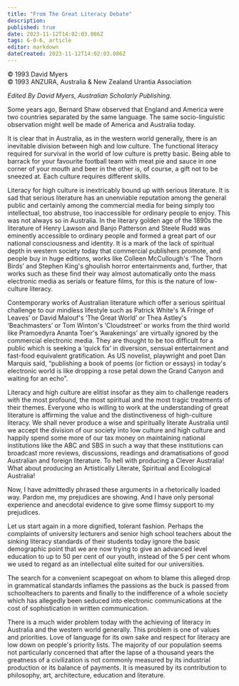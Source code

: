 ```yaml
---
title: "From The Great Literacy Debate"
description: 
published: true
date: 2023-11-12T14:02:03.086Z
tags: 6-0-6, article
editor: markdown
dateCreated: 2023-11-12T14:02:03.086Z
---
```


<p class="v-card v-sheet theme--light gray lighten-3 px-2 py-1">© 1993 David Myers<br>© 1993 ANZURA, Australia & New Zealand Urantia Association</p>

_Edited By David Myers, Australian Scholarly Publishing._

Some years ago, Bernard Shaw observed that England and America were two countries separated by the same language. The same socio-linguistic observation might well be made of America and Australia today.

It is clear that in Australia, as in the western world generally, there is an inevitable division between high and low culture. The functional literacy required for survival in the world of low culture is pretty basic. Being able to barrack for your favourite football team with meat pie and sauce in one corner of your mouth and beer in the other is, of course, a gift not to be sneezed at. Each culture requires different skills.

Literacy for high culture is inextricably bound up with serious literature. It is sad that serious literature has an unenviable reputation among the general public and certainly among the commercial media for being simply too intellectual, too abstruse, too inaccessible for ordinary people to enjoy. This was not always so in Australia. In the literary golden age of the 1890s the literature of Henry Lawson and Banjo Patterson and Steele Rudd was eminently accessible to ordinary people and formed a great part of our national consciousness and identity. It is a mark of the lack of spiritual depth in western society today that commercial publishers promote, and people buy in huge editions, works like Colleen McCullough's ‘The Thorn Birds’ and Stephen King's ghoulish horror entertainments and, further, that works such as these find their way almost automatically onto the mass electronic media as serials or feature films, for this is the nature of low-culture literacy.

Contemporary works of Australian literature which offer a serious spiritual challenge to our mindless lifestyle such as Patrick White's ‘A Fringe of Leaves’ or David Malouf's ‘The Great World’ or Thea Astley's ‘Beachmasters’ or Tom Winton's ‘Cloudstreet’ or works from the third world like Pramoedyra Ananta Toer's ‘Awakenings’ are virtually ignored by the commercial electronic media. They are thought to be too difficult for a public which is seeking a ‘quick fix’ in diversion, sensual entertainment and fast-food equivalent gratification. As US novelist, playwright and poet Dan Marquis said, “publishing a book of poems (or fiction or essays) in today's electronic world is like dropping a rose petal down the Grand Canyon and waiting for an echo”.

Literacy and high culture are elitist insofar as they aim to challenge readers with the most profound, the most spiritual and the most tragic treatments of their themes. Everyone who is willing to work at the understanding of great literature is affirming the value and the distinctiveness of high-culture literacy. We shall never produce a wise and spiritually literate Australia until we accept the division of our society into low culture and high culture and happily spend some more of our tax money on maintaining national institutions like the ABC and SBS in such a way that these institutions can broadcast more reviews, discussions, readings and dramatisations of good Australian and foreign literature. To hell with producing a Clever Australia! What about producing an Artistically Literate, Spiritual and Ecological Australia!

Now, I have admittedly phrased these arguments in a rhetorically loaded way. Pardon me, my prejudices are showing. And I have only personal experience and anecdotal evidence to give some flimsy support to my prejudices.

Let us start again in a more dignified, tolerant fashion. Perhaps the complaints of university lecturers and senior high school teachers about the sinking literacy standards of their students today ignore the basic demographic point that we are now trying to give an advanced level education to up to 50 per cent of our youth, instead of the 5 per cent whom we used to regard as an intellectual elite suited for our universities.

The search for a convenient scapegoat on whom to blame this alleged drop in grammatical standards inflames the passions as the buck is passed from schoolteachers to parents and finally to the indifference of a whole society which has allegedly been seduced into electronic communications at the cost of sophistication in written communication.

There is a much wider problem today with the achieving of literacy in Australia and the western world generally. This problem is one of values and priorities. Love of language for its own sake and respect for literacy are low down on people's priority lists. The majority of our population seems not particularly concerned that after the lapse of a thousand years the greatness of a civilization is not commonly measured by its industrial production or its balance of payments. It is measured by its contribution to philosophy, art, architecture, education and literature.